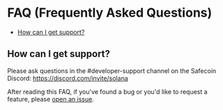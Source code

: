 # FAQ (Frequently Asked Questions)

- [How can I get support?](#how-can-i-get-support)

## How can I get support?

Please ask questions in the #developer-support channel on the Safecoin Discord: https://discord.com/invite/solana

After reading this FAQ, if you've found a bug or you'd like to request a feature, please [open an issue](https://github.com/fair-exchange/safecoin-program-library/issues/new).
